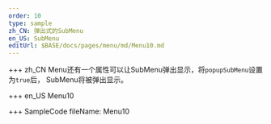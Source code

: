 ```yaml
--- 
order: 10
type: sample
zh_CN: 弹出式的SubMenu
en_US: SubMenu
editUrl: $BASE/docs/pages/menu/md/Menu10.md
---
```


+++ zh_CN
Menu还有一个属性可以让SubMenu弹出显示，将<Code>popupSubMenu</Code>设置为<Code>true</Code>后，
SubMenu将被弹出显示。


+++ en_US
Menu10

+++ SampleCode
fileName: Menu10
